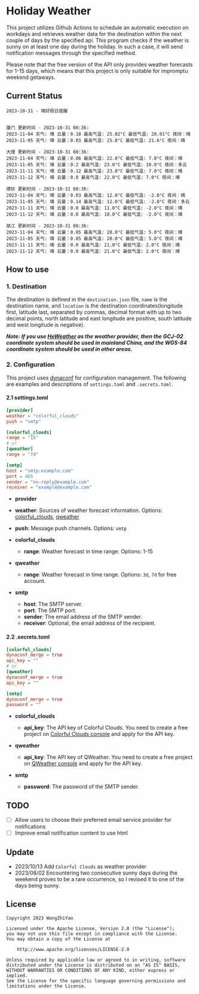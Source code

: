 # Holiday Weather

This project utilizes Github Actions to schedule an automatic execution on workdays and retrieves weather data for the destination within the next couple of days by the  specified api.
This program checks if the weather is sunny on at least one day during the holiday. In such a case, it will send notification messages through the specified method.

Please note that the free version of the API only provides weather forecasts for 1-15 days, which means that this project is only suitable for impromptu weekend getaways.

## Current Status

```
2023-10-31 - 晴好假日提醒


厦门 更新时间 - 2023-10-31 08:36:
2023-11-04 天气: 晴 云量：0.18 最高气温: 25.02°C 最低气温: 20.91°C 夜间：晴
2023-11-05 天气: 晴 云量：0.03 最高气温: 25.8°C 最低气温: 21.6°C 夜间：晴

大理 更新时间 - 2023-10-31 08:36:
2023-11-04 天气: 晴 云量：0.06 最高气温: 22.0°C 最低气温: 7.0°C 夜间：晴
2023-11-05 天气: 晴 云量：0.2 最高气温: 23.0°C 最低气温: 10.0°C 夜间：多云
2023-11-11 天气: 晴 云量：0.12 最高气温: 23.0°C 最低气温: 7.0°C 夜间：晴
2023-11-12 天气: 晴 云量：0.0 最高气温: 22.0°C 最低气温: 7.0°C 夜间：晴

德钦 更新时间 - 2023-10-31 08:36:
2023-11-04 天气: 晴 云量：0.03 最高气温: 12.0°C 最低气温: -2.0°C 夜间：晴
2023-11-05 天气: 晴 云量：0.14 最高气温: 12.0°C 最低气温: -2.0°C 夜间：多云
2023-11-11 天气: 晴 云量：0.0 最高气温: 11.0°C 最低气温: -2.0°C 夜间：晴
2023-11-12 天气: 晴 云量：0.0 最高气温: 10.0°C 最低气温: -2.0°C 夜间：晴

丽江 更新时间 - 2023-10-31 08:36:
2023-11-04 天气: 晴 云量：0.05 最高气温: 20.0°C 最低气温: 5.0°C 夜间：晴
2023-11-05 天气: 晴 云量：0.05 最高气温: 20.0°C 最低气温: 5.0°C 夜间：晴
2023-11-11 天气: 晴 云量：0.0 最高气温: 21.0°C 最低气温: 2.0°C 夜间：晴
2023-11-12 天气: 晴 云量：0.0 最高气温: 21.0°C 最低气温: 2.0°C 夜间：晴

```

## How to use

### 1. Destination

The destination is defined in the `destination.json` file, `name` is the destination name, and `location` is the destination coordinates(longitude first, latitude last, separated by commas, decimal format with up to two decimal points, north latitude and east longitude are positive, south latitude and west longitude is negative).

***Note: If you use [HeWeather](https://dev.qweather.com/docs/) as the weather provider, then the GCJ-02 coordinate system should be used in mainland China, and the WGS-84 coordinate system should be used in other areas.***

### 2. Configuration

This project uses [dynaconf](https://github.com/dynaconf/dynaconf) for configuration management. The following are examples and descriptions of `settings.toml`  and `.secrets.toml`.

#### 2.1 settings.toml

```toml
[provider]
weather = "colorful_clouds"
push = "smtp"

[colorful_clouds]
range = "15"
# or
[qweather]
range = "7d"

[smtp]
host = "smtp.example.com"
port = 465
sender = "no-reply@example.com"
receiver = "example@example.com"
```
-  **provider**
  - **weather**: Sources of weather forecast information. Options: [colorful_clouds](https://docs.caiyunapp.com/docs/daily), [qweather](https://dev.qweather.com/docs/api/weather/weather-daily-forecast/)
  - **push**: Message push channels. Options: `smtp`

- **colorful_clouds**
  - **range**:  Weather forecast in time range. Options: 1-15

- **qweather**
  - **range**: Weather forecast in time range. Options: `3d`, `7d` for free account.

- **smtp**
  - **host**: The SMTP server.
  - **port**: The SMTP port.
  - **sender**: The email address of the SMTP sender.
  - **receiver**: Optional, the email address of the recipient.

#### 2.2 .secrets.toml

```toml
[colorful_clouds]
dynaconf_merge = true
api_key = ""
# or
[qweather]
dynaconf_merge = true
api_key = ""

[smtp]
dynaconf_merge = true
password = ""
```

- **colorful_clouds**
  - **api_key**:  The API key of Colorful Clouds. You need to create a free project on [Colorful Clouds console](https://platform.caiyunapp.com/dashboard/index) and apply for the API key.

- **qweather**
  - **api_key**: The API key of QWeather. You need to create a free project on [QWeather console](https://console.qweather.com/#/console) and apply for the API key.

- **smtp**
  - **password**: The password of the SMTP sender.


## TODO

- [ ] Allow users to choose their preferred email service provider for notifications
- [ ] Improve email notification content to use html

## Update
- 2023/10/13 Add `Colorful Clouds` as weather provider 
- 2023/08/02 Encountering two consecutive sunny days during the weekend proves to be a rare occurrence, so I revised it to one of the days being sunny.

## License

    Copyright 2023 WangZhiYao
    
    Licensed under the Apache License, Version 2.0 (the "License");
    you may not use this file except in compliance with the License.
    You may obtain a copy of the License at
    
        http://www.apache.org/licenses/LICENSE-2.0
    
    Unless required by applicable law or agreed to in writing, software
    distributed under the License is distributed on an "AS IS" BASIS,
    WITHOUT WARRANTIES OR CONDITIONS OF ANY KIND, either express or implied.
    See the License for the specific language governing permissions and
    limitations under the License.
